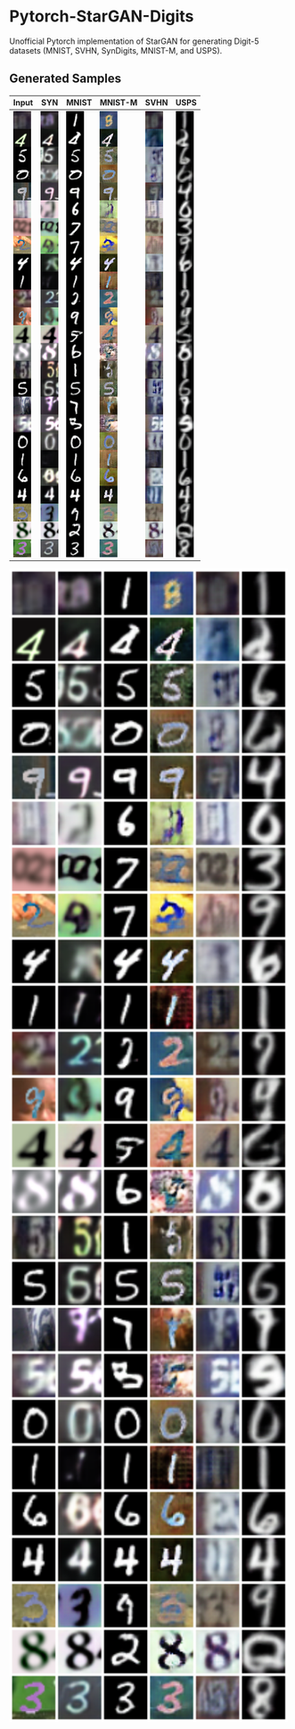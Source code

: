 # Pytorch-StarGAN-Digits
Unofficial Pytorch implementation of StarGAN for generating Digit-5 datasets (MNIST, SVHN, SynDigits, MNIST-M, and USPS).

## Generated Samples
Input | SYN | MNIST | MNIST-M | SVHN | USPS 
--- | --- | --- | --- | --- | ---
![Input](./Results/Input.png) | ![SynDigits](./Results/SynDigits.png) | ![MNIST](./Results/MNIST.png) | ![MNIST-M](./Results/MNISTM.png) | ![SVHN](./Results/SVHN.png) | ![USPS](./Results/USPS.png) 


<img src="./Results/Digits.png" width="500"></img>
